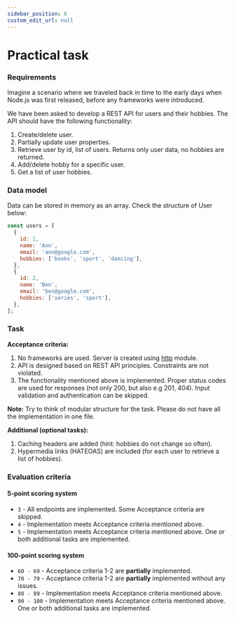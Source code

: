 ```yaml
---
sidebar_position: 6
custom_edit_url: null
---
```


# Practical task

### Requirements

Imagine a scenario where we traveled back in time to the early days when Node.js was first released, before any frameworks were introduced.

We have been asked to develop a REST API for users and their hobbies. The API should have the following functionality:
1. Create/delete user.
2. Partially update user properties.
3. Retrieve user by id, list of users. Returns only user data, no hobbies are returned.
4. Add/delete hobby for a specific user.
5. Get a list of user hobbies.

### Data model

Data can be stored in memory as an array. Check the structure of User below:

```js
const users = [
  {
    id: 1,
    name: 'Ann',
    email: 'ann@google.com',
    hobbies: ['books', 'sport', 'dancing'],
  },
  {
    id: 2,
    name: 'Ben',
    email: 'ben@google.com',
    hobbies: ['series', 'sport'],
  },
];
```

### Task

**Acceptance criteria:**
1. No frameworks are used. Server is created using [http](https://nodejs.org/api/http.html) module.
2. API is designed based on REST API principles. Constraints are not violated.
3. The functionality mentioned above is implemented. Proper status codes are used for responses (not only 200, but also e.g 201, 404). Input validation and authentication can be skipped.

**Note:** Try to think of modular structure for the task. Please do not have all the implementation in one file.

**Additional (optional tasks):**
1. Caching headers are added (hint: hobbies do not change so often).
2. Hypermedia links (HATEOAS) are included (for each user to retrieve a list of hobbies).

### Evaluation criteria

#### 5-point scoring system
- `3` - All endpoints are implemented. Some Acceptance criteria are skipped.
- `4` - Implementation meets Acceptance criteria mentioned above.
- `5` - Implementation meets Acceptance criteria mentioned above. One or both additional tasks are implemented.

#### 100-point scoring system
- `60 - 69` - Acceptance criteria 1-2 are **partially** implemented.
- `70 - 79` - Acceptance criteria 1-2 are **partially** implemented without any issues.
- `80 - 89` - Implementation meets Acceptance criteria mentioned above.
- `90 - 100` - Implementation meets Acceptance criteria mentioned above. One or both additional tasks are implemented.
